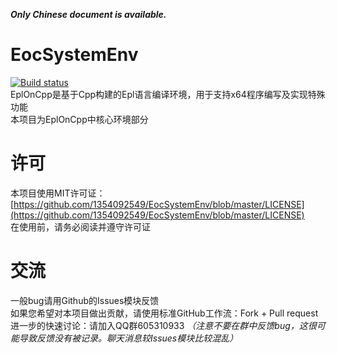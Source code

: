 ***Only Chinese document is available.***

# EocSystemEnv
[![Build status](https://ci.appveyor.com/api/projects/status/dwvma4tcivb726ql?svg=true)](https://ci.appveyor.com/project/qiqiworld/eocsystemenv)  
EplOnCpp是基于Cpp构建的Epl语言编译环境，用于支持x64程序编写及实现特殊功能  
本项目为EplOnCpp中核心环境部分  

# 许可
本项目使用MIT许可证：[https://github.com/1354092549/EocSystemEnv/blob/master/LICENSE](https://github.com/1354092549/EocSystemEnv/blob/master/LICENSE)  
在使用前，请务必阅读并遵守许可证

# 交流
一般bug请用Github的Issues模块反馈  
如果您希望对本项目做出贡献，请使用标准GitHub工作流：Fork + Pull request  
进一步的快速讨论：请加入QQ群605310933 *（注意不要在群中反馈bug，这很可能导致反馈没有被记录。聊天消息较Issues模块比较混乱）*  
